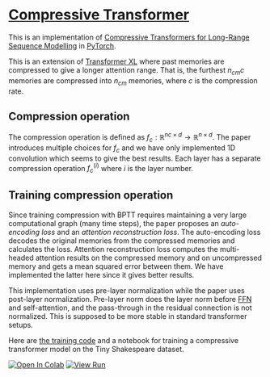 # [Compressive Transformer](https://nn.labml.ai/transformers/compressive/index.html)

This is an implementation of
[Compressive Transformers for Long-Range Sequence Modelling](https://papers.labml.ai/paper/1911.05507)
in [PyTorch](https://pytorch.org).

This is an extension of [Transformer XL](https://nn.labml.ai/transformers/xl/index.html) where past memories
are compressed to give a longer attention range.
That is, the furthest $n_{cm} c$ memories are compressed into
$n_{cm}$ memories, where $c$ is the compression rate.

## Compression operation

The compression operation is defined as
$f_c: \mathbb{R}^{nc \times d} \rightarrow \mathbb{R}^{n \times d}$.
The paper introduces multiple choices for $f_c$ and we have only implemented
1D convolution which seems to give the best results.
Each layer has a separate compression operation $f_c^{(i)}$ where
$i$ is the layer number.

## Training compression operation

Since training compression with BPTT requires maintaining
a very large computational graph (many time steps), the paper proposes
an *auto-encoding loss* and an *attention reconstruction loss*.
The auto-encoding loss decodes the original memories from the compressed memories
and calculates the loss.
Attention reconstruction loss computes the multi-headed attention results
on the compressed memory and on uncompressed memory and gets a mean squared error
between them.
We have implemented the latter here since it gives better results.

This implementation uses pre-layer normalization
while the paper uses post-layer normalization.
Pre-layer norm does the layer norm before [FFN](../feedforward.html) and
self-attention, and the pass-through in the residual connection is not normalized.
This is supposed to be more stable in standard transformer setups.

Here are [the training code](https://nn.labml.ai/transformers/compressive/experiment.html) and a notebook for training a compressive transformer
model on the Tiny Shakespeare dataset.

[![Open In Colab](https://colab.research.google.com/assets/colab-badge.svg)](https://colab.research.google.com/github/labmlai/annotated_deep_learning_paper_implementations/blob/master/labml_nn/transformers/compressive/experiment.ipynb)
[![View Run](https://img.shields.io/badge/labml-experiment-brightgreen)](https://app.labml.ai/run/0d9b5338726c11ebb7c80242ac1c0002)
